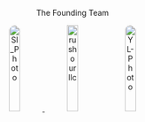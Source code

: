 <p align="center" class="open-sans-fontstyle">The Founding Team</p>
<p align="center">
   <tr>
      <td>
         <a href="https://www.linkedin.com/in/sunilingle/" target="_blank">
            <img titile="Lead Engineer" style="border-radius:50%" width="20%" alt="SI_Photo" src="https://github.com/user-attachments/assets/938dcada-663f-48d3-8a12-acf4a028dacb" />
         </a>
      </td>
      <td>
         <img class="crossRotate" width="20%" alt="rushourllc" src="https://github.com/user-attachments/assets/75be8f4d-a5b8-456f-b0fe-4b091d6e604e" />   
      </td>
      <td>
      </td>
         <a href="https://www.linkedin.com/in/yunlijessica/" target="_blank">
           <img title="Mobile Engineer" style="border-radius:50%" width="20%" alt="YL-Photo" src="https://github.com/user-attachments/assets/300d81a2-ef25-491c-8192-197b25d442de" />
         </a>
      </td>
   </tr>
</p>



   

  


